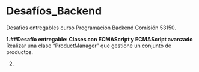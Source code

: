 # **Desafíos_Backend**
Desafios entregables curso Programación Backend Comisión 53150.

**1.##Desafío entregable: Clases con ECMAScript y ECMAScript avanzado**
Realizar una clase “ProductManager” que gestione un conjunto de productos.

2.
